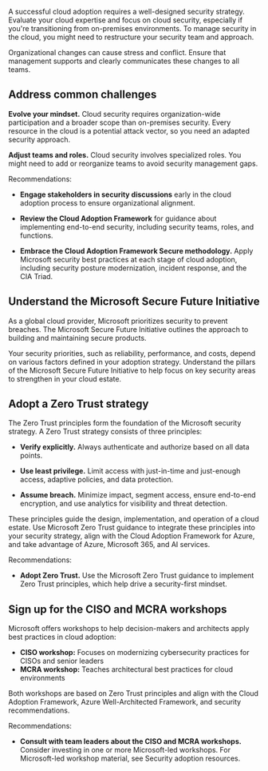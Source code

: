 A successful cloud adoption requires a well-designed security strategy. Evaluate your cloud expertise and focus on cloud security, especially if you're transitioning from on-premises environments. To manage security in the cloud, you might need to restructure your security team and approach.

Organizational changes can cause stress and conflict. Ensure that management supports and clearly communicates these changes to all teams.

## Address common challenges

**Evolve your mindset.** Cloud security requires organization-wide participation and a broader scope than on-premises security. Every resource in the cloud is a potential attack vector, so you need an adapted security approach.

**Adjust teams and roles.** Cloud security involves specialized roles. You might need to add or reorganize teams to avoid security management gaps.

Recommendations:

- **Engage stakeholders in security discussions** early in the cloud adoption process to ensure organizational alignment.

- **Review the Cloud Adoption Framework** for guidance about implementing end-to-end security, including security teams, roles, and functions.
- **Embrace the Cloud Adoption Framework Secure methodology.** Apply Microsoft security best practices at each stage of cloud adoption, including security posture modernization, incident response, and the CIA Triad.

## Understand the Microsoft Secure Future Initiative

As a global cloud provider, Microsoft prioritizes security to prevent breaches. The Microsoft Secure Future Initiative outlines the approach to building and maintaining secure products.

Your security priorities, such as reliability, performance, and costs, depend on various factors defined in your adoption strategy. Understand the pillars of the Microsoft Secure Future Initiative to help focus on key security areas to strengthen in your cloud estate.

## Adopt a Zero Trust strategy

The Zero Trust principles form the foundation of the Microsoft security strategy. A Zero Trust strategy consists of three principles:

- **Verify explicitly.** Always authenticate and authorize based on all data points.

- **Use least privilege.** Limit access with just-in-time and just-enough access, adaptive policies, and data protection.
- **Assume breach.** Minimize impact, segment access, ensure end-to-end encryption, and use analytics for visibility and threat detection.

These principles guide the design, implementation, and operation of a cloud estate. Use Microsoft Zero Trust guidance to integrate these principles into your security strategy, align with the Cloud Adoption Framework for Azure, and take advantage of Azure, Microsoft 365, and AI services.

Recommendations:

- **Adopt Zero Trust.** Use the Microsoft Zero Trust guidance to implement Zero Trust principles, which help drive a security-first mindset.

## Sign up for the CISO and MCRA workshops

Microsoft offers workshops to help decision-makers and architects apply best practices in cloud adoption:

- **CISO workshop:** Focuses on modernizing cybersecurity practices for CISOs and senior leaders
- **MCRA workshop:** Teaches architectural best practices for cloud environments

Both workshops are based on Zero Trust principles and align with the Cloud Adoption Framework, Azure Well-Architected Framework, and security recommendations.

Recommendations:

- **Consult with team leaders about the CISO and MCRA workshops.** Consider investing in one or more Microsoft-led workshops. For Microsoft-led workshop material, see Security adoption resources.


